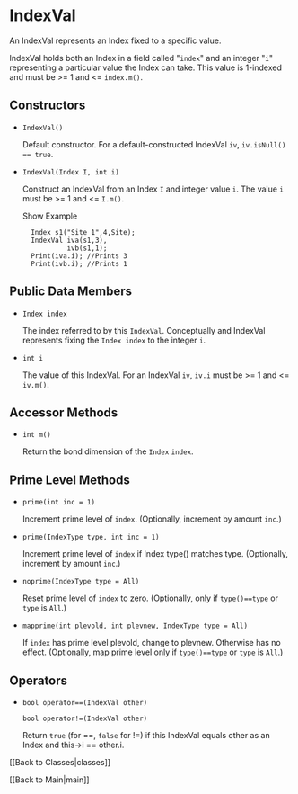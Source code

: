 # IndexVal #

An IndexVal represents an Index fixed to a specific value.

IndexVal holds both an Index in a field called "`index`" and 
an integer "`i`" representing a particular value the Index can take.
This value is 1-indexed and must be >= 1 and <= `index.m()`.


## Constructors ##

* `IndexVal()`

  Default constructor. For a default-constructed IndexVal `iv`, `iv.isNull() == true`.

* `IndexVal(Index I, int i)`

  Construct an IndexVal from an Index `I` and integer value `i`.
  The value `i` must be >= 1 and <= `I.m()`.

  <div class="example_clicker">Show Example</div>

        Index s1("Site 1",4,Site);
        IndexVal iva(s1,3),
                 ivb(s1,1);
        Print(iva.i); //Prints 3
        Print(ivb.i); //Prints 1

## Public Data Members ##

* `Index index`

  The index referred to by this `IndexVal`. Conceptually and IndexVal represents fixing the `Index index` to the integer `i`.

* `int i`

  The value of this IndexVal. For an IndexVal `iv`, `iv.i` must be >= 1 and <= `iv.m()`.

## Accessor Methods ##

* `int m()` 

  Return the bond dimension of the `Index` `index`.

## Prime Level Methods ##

* `prime(int inc = 1)`  

  Increment prime level of `index`. (Optionally, increment by amount `inc`.)

* `prime(IndexType type, int inc = 1)`  

  Increment prime level of `index` if Index type() matches type. (Optionally, increment by amount `inc`.)

* `noprime(IndexType type = All)`  

  Reset prime level of `index` to zero. (Optionally, only if `type()==type` or `type` is `All`.)

* `mapprime(int plevold, int plevnew, IndexType type = All)`  

  If `index` has prime level plevold, change to plevnew. Otherwise has no effect. (Optionally, map prime level only if `type()==type` or `type` is `All`.)

## Operators ##

* `bool operator==(IndexVal other)`  

  `bool operator!=(IndexVal other)`  

  Return `true` (for ==, `false` for !=) if this IndexVal equals other as an Index and this->i == other.i.

[[Back to Classes|classes]]

[[Back to Main|main]]

